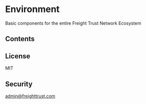 # Environment

Basic components for the entire Freight Trust Network Ecosystem 

## Contents 

## License 
MIT

## Security
admin@freighttrust.com
